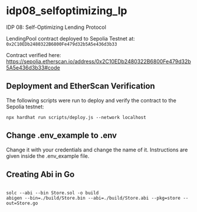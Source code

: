 # idp08_selfoptimizing_lp
IDP 08: Self-Optimizing Lending Protocol


LendingPool contract deployed to Sepolia Testnet at:
`0x2C10EDb2480322B6800Fe479d32b5A5e436d3b33`

Contract verified here: https://sepolia.etherscan.io/address/0x2C10EDb2480322B6800Fe479d32b5A5e436d3b33#code

## Deployment and EtherScan Verification

The following scripts were run to deploy and verify the contract to the Sepolia testnet:
```
npx hardhat run scripts/deploy.js --network localhost
```
## Change .env_example to .env 
Change it with your credentials and change the name of it. Instructions are given inside the .env_example file.

## Creating Abi in Go

```

solc --abi --bin Store.sol -o build
abigen --bin=./build/Store.bin --abi=./build/Store.abi --pkg=store --out=Store.go
```


